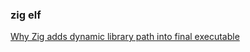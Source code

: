 ### zig elf

[Why Zig adds dynamic library path into final executable](https://ziggit.dev/t/why-zig-adds-dynamic-library-path-into-final-executable/4688)  